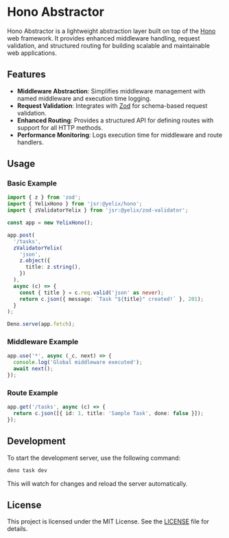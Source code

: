 # Hono Abstractor

Hono Abstractor is a lightweight abstraction layer built on top of the [Hono](https://github.com/honojs/hono) web framework. It provides enhanced middleware handling, request validation, and structured routing for building scalable and maintainable web applications.

## Features

- **Middleware Abstraction**: Simplifies middleware management with named middleware and execution time logging.
- **Request Validation**: Integrates with [Zod](https://github.com/colinhacks/zod) for schema-based request validation.
- **Enhanced Routing**: Provides a structured API for defining routes with support for all HTTP methods.
- **Performance Monitoring**: Logs execution time for middleware and route handlers.

## Usage

### Basic Example

```ts
import { z } from 'zod';
import { YelixHono } from 'jsr:@yelix/hono';
import { zValidatorYelix } from 'jsr:@yelix/zod-validator';

const app = new YelixHono();

app.post(
  '/tasks',
  zValidatorYelix(
    'json',
    z.object({
      title: z.string(),
    })
  ),
  async (c) => {
    const { title } = c.req.valid('json' as never);
    return c.json({ message: `Task "${title}" created!` }, 201);
  }
);

Deno.serve(app.fetch);
```

### Middleware Example

```ts
app.use('*', async (_c, next) => {
  console.log('Global middleware executed');
  await next();
});
```

### Route Example

```ts
app.get('/tasks', async (c) => {
  return c.json([{ id: 1, title: 'Sample Task', done: false }]);
});
```

## Development

To start the development server, use the following command:

```bash
deno task dev
```

This will watch for changes and reload the server automatically.

## License

This project is licensed under the MIT License. See the [LICENSE](./LICENSE) file for details.
